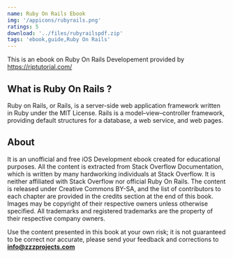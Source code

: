 ```yaml
---
name: Ruby On Rails Ebook
img: '/appicons/rubyrails.png'
ratings: 5
download: '../files/rubyrailspdf.zip'
tags: 'ebook,guide,Ruby On Rails'
---
```


This is an ebook on Ruby On Rails Developement provided by <a href="https://riptutorial.com/" >https://riptutorial.com/</a>

## What is Ruby On Rails ?

Ruby on Rails, or Rails, is a server-side web application framework written in Ruby under the MIT License. Rails is a model–view–controller framework, providing default structures for a database, a web service, and web pages.

## About

It is an unofficial and free iOS Development ebook created for educational purposes. All the content is
extracted from Stack Overflow Documentation, which is written by many hardworking individuals at
Stack Overflow. It is neither affiliated with Stack Overflow nor official Ruby On Rails.
The content is released under Creative Commons BY-SA, and the list of contributors to each
chapter are provided in the credits section at the end of this book. Images may be copyright of
their respective owners unless otherwise specified. All trademarks and registered trademarks are
the property of their respective company owners.

Use the content presented in this book at your own risk; it is not guaranteed to be correct nor
accurate, please send your feedback and corrections to **info@zzzprojects.com**
